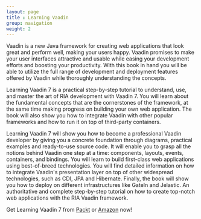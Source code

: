 ```yaml
---
layout: page
title : Learning Vaadin
group: navigation
weight: 2
---
```


Vaadin is a new Java framework for creating web applications that look great and perform well, making your users happy. Vaadin promises to make your user interfaces attractive and usable while easing your development efforts and boosting your productivity. With this book in hand you will be able to utilize the full range of development and deployment features offered by Vaadin while thoroughly understanding the concepts.

Learning Vaadin 7 is a practical step-by-step tutorial to understand, use, and master the art of RIA development with Vaadin 7. You will learn about the fundamental concepts that are the cornerstones of the framework, at the same time making progress on building your own web application. The book will also show you how to integrate Vaadin with other popular frameworks and how to run it on top of third-party containers.

Learning Vaadin 7 will show you how to become a professional Vaadin developer by giving you a concrete foundation through diagrams, practical examples and ready-to-use source code. It will enable you to grasp all the notions behind Vaadin one step at a time: components, layouts, events, containers, and bindings. You will learn to build first-class web applications using best-of-breed technologies. You will find detailed information on how to integrate Vaadin's presentation layer on top of other widespread technologies, such as CDI, JPA and Hibernate. Finally, the book will show you how to deploy on different infrastructures like GateIn and Jelastic. An authoritative and complete step-by-step tutorial on how to create top-notch web applications with the RIA Vaadin framework.

Get Learning Vaadin 7 from [Packt](http://www.packtpub.com/learning-vaadin-7-second-edition/book) or [Amazon](http://www.amazon.fr/Learning-Vaadin-7-Nicolas-Frankel/dp/1782169776/) now!
